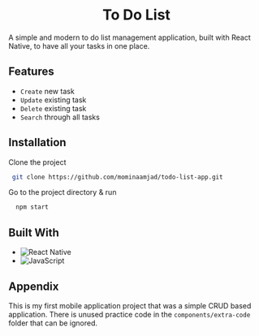 
<h1 align="center"> To Do List</h1>


A simple and modern to do list management application, built with React Native, to have all your tasks in one place. 


## Features

- `Create` new task
- `Update` existing task
- `Delete` existing task
- `Search` through all tasks


## Installation

Clone the project

```bash
 git clone https://github.com/mominaamjad/todo-list-app.git
```

Go to the project directory & run
```bash
  npm start
```


## Built With

* ![React Native](https://img.shields.io/badge/React_Native-20232A?style=for-the-badge&logo=react&logoColor=61DAFB)
* ![JavaScript](https://img.shields.io/badge/JavaScript-F7DF1C?style=for-the-badge&logo=javascript&logoColor=000000)


## Appendix

This is my first mobile application project that was a simple CRUD based application. There is unused practice code in the `components/extra-code` folder that can be ignored.

